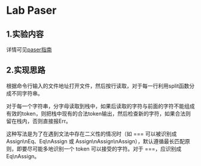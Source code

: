 # Lab Paser



## 1.实验内容

详情可见[paser指南](https://buaa-se-compiling.github.io/miniSysY-tutorial/pre/lab_parser.html)



## 2.实现思路

根据命令行输入的文件地址打开文件，然后按行读取，对于每一行利用split函数分成不同字符串。

对于每一个字符串，分字母读取到栈中，如果后读取的字符与前面的字符不能组成有效的token，则把栈中现有的合法token输出，然后检查新的字符，如果合法则留在栈内，否则直接报Err。

这种写法是为了在遇到文法中存在二义性的情况时（如 === 可以被识别成 Assign\nEq、Eq\nAssign 或 Assign\nAssign\nAssign），默认遵循最长匹配原则，即要尽可能多地识别一个 token 可以接受的字符。对于 ===，应识别成 Eq\nAssign。

